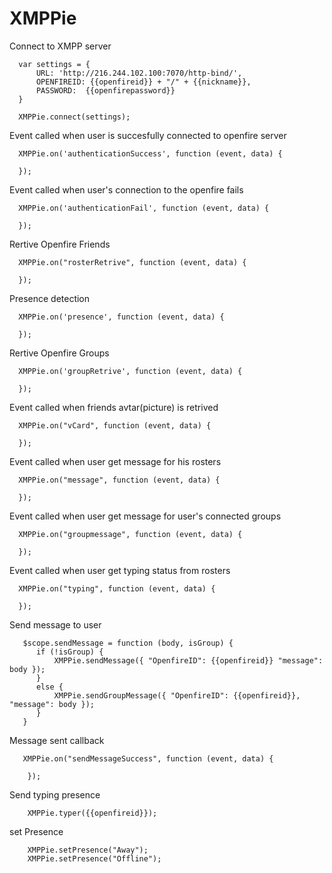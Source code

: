 # XMPPie
 Connect to XMPP server
 
      var settings = {
          URL: 'http://216.244.102.100:7070/http-bind/',
          OPENFIREID: {{openfireid}} + "/" + {{nickname}},
          PASSWORD:  {{openfirepassword}}
      }
            
      XMPPie.connect(settings);
        
 Event called when user is succesfully connected to openfire server

      XMPPie.on('authenticationSuccess', function (event, data) {
             
      });
 Event called when user's connection to the openfire fails

      XMPPie.on('authenticationFail', function (event, data) {
             
      });
             
  Rertive Openfire Friends   
  
      XMPPie.on("rosterRetrive", function (event, data) {
                          
      });
              
  Presence detection
  
      XMPPie.on('presence', function (event, data) {

      });
              
  Rertive Openfire Groups
  
      XMPPie.on('groupRetrive', function (event, data) {

      });

      

  Event called when friends avtar(picture) is retrived

      XMPPie.on("vCard", function (event, data) {
                 
      });
      
      
  Event called when user get message for his rosters

      XMPPie.on("message", function (event, data) {
                 
      });
      
  Event called when user get message for user's connected groups
  
      XMPPie.on("groupmessage", function (event, data) {
                 
      });

  Event called when user get typing status from rosters
  
      XMPPie.on("typing", function (event, data) {
                
      });
      
  Send message to user
  
       $scope.sendMessage = function (body, isGroup) {
          if (!isGroup) {
              XMPPie.sendMessage({ "OpenfireID": {{openfireid}} "message": body });
          }
          else {
              XMPPie.sendGroupMessage({ "OpenfireID": {{openfireid}}, "message": body });
          }
       }
       
 Message sent callback
      
       XMPPie.on("sendMessageSuccess", function (event, data) {
             
        });
        
 Send typing presence
        
        XMPPie.typer({{openfireid}});
        
 set Presence
 
        XMPPie.setPresence("Away");
        XMPPie.setPresence("Offline");
